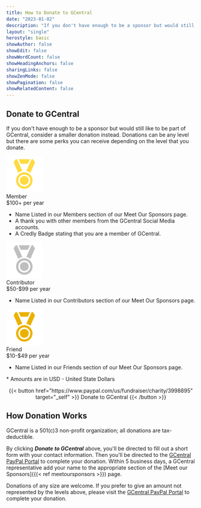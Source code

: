 ```yaml
---
title: How to Donate to GCentral
date: "2023-01-02"
description: "If you don't have enough to be a sponsor but would still like to be part of GCentral, consider a smaller donation instead."
layout: "single"
herostyle: basic
showAuthor: false
showEdit: false
showWordCount: false
showHeadingAnchors: false
sharingLinks: false
showZenMode: false
showPagination: false
showRelatedContent: false
---
```

## Donate to GCentral
If you don't have enough to be a sponsor but would still like to be part of GCentral, consider a smaller donation instead. Donations can be any level but there are some perks you can receive depending on the level that you donate.

<div class="flex">
	<div class="box-border border-2 rounded-md shadow-lg m-1 mb-6 text-wrap bg-neutral-300 dark:bg-neutral-600">
		<img src="MemberLevel.png" class="grid-w33 nozoom float-left">
		<div class="pt-2 pl-2 pr-2 text-xl font-bold text-left">Member</div>
		<div class="pl-2 pr-2 italic text-left">$100+ per year</div>
		<div class="p-2 text-sm">
		<ul>
		<li>Name Listed in our Members section of our Meet Our Sponsors page.
		<li>A thank you with other members from the GCentral Social Media accounts.
		<li>A Credly Badge stating that you are a member of GCentral.
		</ul>
		</div>
	</div>
	<div class="box-border border-2 rounded-md shadow-lg m-1 mb-6 text-wrap bg-neutral-300 dark:bg-neutral-600">
		<img src="ContributorLevel.png" class="grid-w33 nozoom float-left">
		<div class="pt-2 pl-2 pr-2 text-xl font-bold text-left">Contributor</div>
		<div class="pl-2 pr-2 italic text-left">$50-$99 per year</div>
		<div class="p-2 text-sm">
		<ul>
		<li>Name Listed in our Contributors section of our Meet Our Sponsors page.
		</ul>
		</div>
	</div>
	<div class="box-border border-2 rounded-md shadow-lg m-1 mb-6 text-wrap bg-neutral-300 dark:bg-neutral-600">
		<img src="FriendLevel.png" class="grid-w33 nozoom float-left">
		<div class="pt-2 pl-2 pr-2 text-xl font-bold text-left">Friend</div>
		<div class="pl-2 pr-2 italic text-left">$10-$49 per year</div>
		<div class="p-2 text-sm">
		<ul>
		<li>Name Listed in our Friends section of our Meet Our Sponsors page.
		</ul>
		</div>
	</div>
</div>
<div class="text-xs italic">* Amounts are in USD - United State Dollars</div>
<p></p>
<center>
{{< button href="https://www.paypal.com/us/fundraiser/charity/3998895" target="_self" >}}
Donate to GCentral
{{< /button >}}
</center>

## How Donation Works
GCentral is a 501(c)3 non-profit organization; all donations are tax-deductible. 

By clicking ***Donate to GCentral*** above, you'll be directed to fill out a short form with your contact information. Then you'll be directed to the [GCentral PayPal Portal](https://www.paypal.com/us/fundraiser/charity/3998895) to complete your donation. Within 5 business days, a GCentral representative add your name to the appropriate section of the [Meet our Sponsors]({{< ref meetoursponsors >}}) page. 

Donations of any size are welcome. If you prefer to give an amount not represented by the levels above, please visit the [GCentral PayPal Portal](https://www.paypal.com/us/fundraiser/charity/3998895) to complete your donation.
